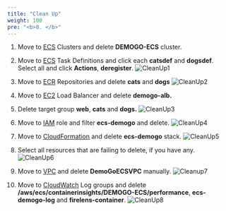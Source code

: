 ```yaml
---
title: "Clean Up"
weight: 100
pre: "<b>8. </b>"
---
```


1.	Move to [ECS](https://console.aws.amazon.com/ecs) Clusters and delete **DEMOGO-ECS** cluster.

2.	Move to [ECS](https://console.aws.amazon.com/ecs) Task Definitions and click each **catsdef** and **dogsdef**. Select all and click **Actions**, **deregister**.
![CleanUp1](/images/cleanup/cleanup_1.png)
3.	Move to [ECR](https://console.aws.amazon.com/ecr) Repositories and delete **cats** and **dogs**
![CleanUp2](/images/cleanup/cleanup_2.png)
4.	Move to [EC2](https://console.aws.amazon.com/ec2) Load Balancer and delete **demogo-alb.**

5.	Delete target group **web**, **cats** and **dogs.**
![CleanUp3](/images/cleanup/cleanup_3.png)
6.	Move to [IAM](https://console.aws.amazon.com/iam) role and filter **ecs-demogo** and delete. 
![CleanUp4](/images/cleanup/cleanup_4.png)
7.	Move to [CloudFormation](https://console.aws.amazon.com/cloudformation) and delete **ecs-demogo** stack. 
![CleanUp5](/images/cleanup/cleanup_5.png)
8.	Select all resources that are failing to delete, if you have any. 
![CleanUp6](/images/cleanup/cleanup_6.png)
9.	Move to [VPC](https://console.aws.amazon.com/vpc) and delete **DemoGoECSVPC** manually. 
![Cleanup7](/images/cleanup/cleanup_7.png)
10.	Move to [CloudWatch](https://console.aws.amazon.com/cloudwatch) Log groups and delete **/aws/ecs/containerinsights/DEMOGO-ECS/performance**, **ecs-demogo-log** and **firelens-container**.
![CleanUp8](/images/cleanup/cleanup_8.png)
